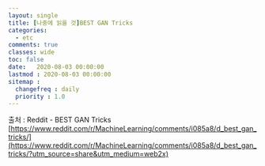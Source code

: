 ```yaml
---
layout: single
title: [나중에 읽을 것]BEST GAN Tricks
categories:
  - etc
comments: true  
classes: wide
toc: false
date:   2020-08-03 00:00:00 
lastmod : 2020-08-03 00:00:00
sitemap :
  changefreq : daily
  priority : 1.0
---
```


출처 : Reddit - BEST GAN Tricks [https://www.reddit.com/r/MachineLearning/comments/i085a8/d_best_gan_tricks/](https://www.reddit.com/r/MachineLearning/comments/i085a8/d_best_gan_tricks/?utm_source=share&utm_medium=web2x)